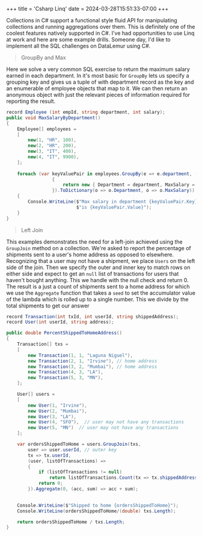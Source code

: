 +++
title = 'Csharp Linq'
date = 2024-03-28T15:51:33-07:00
+++

Collections in C# support a functional style fluid API for manipulating collections and running aggregations over them. This is definitely one of the coolest features natively supported in C#. I've had opportunities to use Linq at work and here are some example drills. Someone day, I'd like to implement all the SQL challenges on DataLemur using C#.

> GroupBy and Max

Here we solve a very common SQL exercise to return the maximum salary earned in each department. In it's most basic for `GroupBy` lets us specify a grouping key and gives us a tuple of with department record as the key and an enumerable of employee objects that map to it. We can then return an anonymous object with just the relevant pieces of information required for reporting the result. 

```csharp
record Employee (int empId, string department, int salary);
public void MaxSalaryByDepartment()
{
    Employee[] employees =
    [
        new(1, "HR", 100),
        new(2, "HR", 200),
        new(3, "IT", 400),
        new(4, "IT", 9900),
    ];
    
    foreach (var keyValuePair in employees.GroupBy(e => e.department, (department, employees) =>
                 {
                     return new { Department = department, MaxSalary = employees.Max(e => e.salary) };
                 }).ToDictionary(o => o.Department, o => o.MaxSalary))
    {
        Console.WriteLine($"Max salary in department {keyValuePair.Key} " +
                          $"is {keyValuePair.Value}");
    }
}
```

> Left Join

This examples demonstrates the need for a left-join achieved using the `GroupJoin` method on a collection. We're asked to report the percentage of shipments sent to a user's home address as opposed to elsewhere. Recognizing that a user may not have a shipment, we place `Users` on the left side of the join. Then we specify the outer and inner key to match rows on either side and expect to get an `null` list of transactions for users that haven't bought anything. This we handle with the null check and return 0. The result is a just a count of shipments sent to a home address for which we use the `Aggregate` function that takes a `seed` to set the  accumulator value of the lambda which is rolled up to a single number. This we divide by the total shipments to get our answer 

```csharp
record Transaction(int txId, int userId, string shippedAddress);
record User(int userId, string address);

public double PercentShippedToHomeAddress()
{
    Transaction[] txs =
    [
        new Transaction(1, 1, "Laguna Niguel"),
        new Transaction(2, 1, "Irvine"), // home address
        new Transaction(3, 2, "Mumbai"), // home address
        new Transaction(4, 3, "LA"),
        new Transaction(5, 3, "MN"),
    ];

    User[] users =
    [
        new User(1, "Irvine"),
        new User(2, "Mumbai"),
        new User(3, "LA"),
        new User(4, "SFO"),  // user may not have any transactions
        new User(5, "MN")  // user may not have any transactions
    ];

    var ordersShippedToHome = users.GroupJoin(txs,
        user => user.userId, // outer key
        tx => tx.userId,
        (user, listOfTransactions) =>
        {
            if (listOfTransactions != null)
                return listOfTransactions.Count(tx => tx.shippedAddress.Equals(user.address));
            return 0;
        }).Aggregate(0, (acc, sum) => acc + sum);

    
    Console.WriteLine($"Shipped to home {ordersShippedToHome}");
    Console.WriteLine(ordersShippedToHome/(double) txs.Length);

    return ordersShippedToHome / txs.Length;
}
```